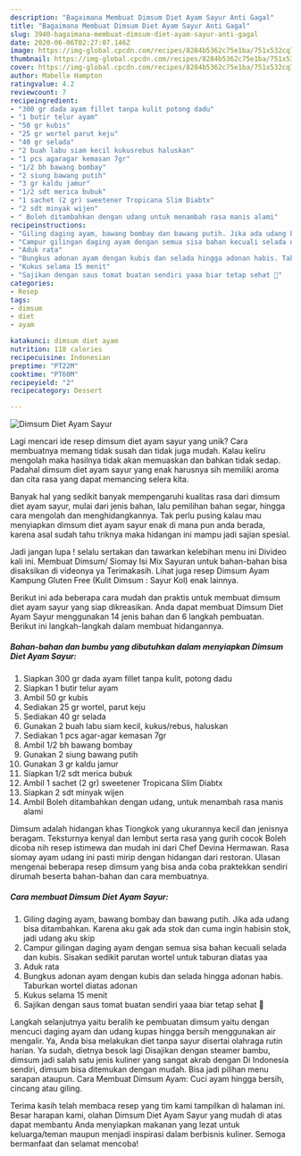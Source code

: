 ```yaml
---
description: "Bagaimana Membuat Dimsum Diet Ayam Sayur Anti Gagal"
title: "Bagaimana Membuat Dimsum Diet Ayam Sayur Anti Gagal"
slug: 3940-bagaimana-membuat-dimsum-diet-ayam-sayur-anti-gagal
date: 2020-06-06T02:27:07.146Z
image: https://img-global.cpcdn.com/recipes/8284b5362c75e1ba/751x532cq70/dimsum-diet-ayam-sayur-foto-resep-utama.jpg
thumbnail: https://img-global.cpcdn.com/recipes/8284b5362c75e1ba/751x532cq70/dimsum-diet-ayam-sayur-foto-resep-utama.jpg
cover: https://img-global.cpcdn.com/recipes/8284b5362c75e1ba/751x532cq70/dimsum-diet-ayam-sayur-foto-resep-utama.jpg
author: Mabelle Hampton
ratingvalue: 4.2
reviewcount: 7
recipeingredient:
- "300 gr dada ayam fillet tanpa kulit potong dadu"
- "1 butir telur ayam"
- "50 gr kubis"
- "25 gr wortel parut keju"
- "40 gr selada"
- "2 buah labu siam kecil kukusrebus haluskan"
- "1 pcs agaragar kemasan 7gr"
- "1/2 bh bawang bombay"
- "2 siung bawang putih"
- "3 gr kaldu jamur"
- "1/2 sdt merica bubuk"
- "1 sachet (2 gr) sweetener Tropicana Slim Diabtx"
- "2 sdt minyak wijen"
- " Boleh ditambahkan dengan udang untuk menambah rasa manis alami"
recipeinstructions:
- "Giling daging ayam, bawang bombay dan bawang putih. Jika ada udang bisa ditambahkan. Karena aku gak ada stok dan cuma ingin habisin stok, jadi udang aku skip"
- "Campur gilingan daging ayam dengan semua sisa bahan kecuali selada dan kubis. Sisakan sedikit parutan wortel untuk taburan diatas yaa"
- "Aduk rata"
- "Bungkus adonan ayam dengan kubis dan selada hingga adonan habis. Taburkan wortel diatas adonan"
- "Kukus selama 15 menit"
- "Sajikan dengan saus tomat buatan sendiri yaaa biar tetap sehat 🥰"
categories:
- Resep
tags:
- dimsum
- diet
- ayam

katakunci: dimsum diet ayam 
nutrition: 118 calories
recipecuisine: Indonesian
preptime: "PT22M"
cooktime: "PT60M"
recipeyield: "2"
recipecategory: Dessert

---
```



![Dimsum Diet Ayam Sayur](https://img-global.cpcdn.com/recipes/8284b5362c75e1ba/751x532cq70/dimsum-diet-ayam-sayur-foto-resep-utama.jpg)

Lagi mencari ide resep dimsum diet ayam sayur yang unik? Cara membuatnya memang tidak susah dan tidak juga mudah. Kalau keliru mengolah maka hasilnya tidak akan memuaskan dan bahkan tidak sedap. Padahal dimsum diet ayam sayur yang enak harusnya sih memiliki aroma dan cita rasa yang dapat memancing selera kita.

Banyak hal yang sedikit banyak mempengaruhi kualitas rasa dari dimsum diet ayam sayur, mulai dari jenis bahan, lalu pemilihan bahan segar, hingga cara mengolah dan menghidangkannya. Tak perlu pusing kalau mau menyiapkan dimsum diet ayam sayur enak di mana pun anda berada, karena asal sudah tahu triknya maka hidangan ini mampu jadi sajian spesial.

Jadi jangan lupa ! selalu sertakan dan tawarkan kelebihan menu ini Divideo kali ini. Membuat Dimsum/ Siomay Isi Mix Sayuran untuk bahan-bahan bisa disaksikan di videonya ya Terimakasih. Lihat juga resep Dimsum Ayam Kampung Gluten Free (Kulit Dimsum : Sayur Kol) enak lainnya.


Berikut ini ada beberapa cara mudah dan praktis untuk membuat dimsum diet ayam sayur yang siap dikreasikan. Anda dapat membuat Dimsum Diet Ayam Sayur menggunakan 14 jenis bahan dan 6 langkah pembuatan. Berikut ini langkah-langkah dalam membuat hidangannya.

<!--inarticleads1-->

##### Bahan-bahan dan bumbu yang dibutuhkan dalam menyiapkan Dimsum Diet Ayam Sayur:

1. Siapkan 300 gr dada ayam fillet tanpa kulit, potong dadu
1. Siapkan 1 butir telur ayam
1. Ambil 50 gr kubis
1. Sediakan 25 gr wortel, parut keju
1. Sediakan 40 gr selada
1. Gunakan 2 buah labu siam kecil, kukus/rebus, haluskan
1. Sediakan 1 pcs agar-agar kemasan 7gr
1. Ambil 1/2 bh bawang bombay
1. Gunakan 2 siung bawang putih
1. Gunakan 3 gr kaldu jamur
1. Siapkan 1/2 sdt merica bubuk
1. Ambil 1 sachet (2 gr) sweetener Tropicana Slim Diabtx
1. Siapkan 2 sdt minyak wijen
1. Ambil  Boleh ditambahkan dengan udang, untuk menambah rasa manis alami


Dimsum adalah hidangan khas Tiongkok yang ukurannya kecil dan jenisnya beragam. Teksturnya kenyal dan lembut serta rasa yang gurih cocok Boleh dicoba nih resep istimewa dan mudah ini dari Chef Devina Hermawan. Rasa siomay ayam udang ini pasti mirip dengan hidangan dari restoran. Ulasan mengenai beberapa resep dimsum yang bisa anda coba praktekkan sendiri dirumah beserta bahan-bahan dan cara membuatnya. 

<!--inarticleads2-->

##### Cara membuat Dimsum Diet Ayam Sayur:

1. Giling daging ayam, bawang bombay dan bawang putih. Jika ada udang bisa ditambahkan. Karena aku gak ada stok dan cuma ingin habisin stok, jadi udang aku skip
1. Campur gilingan daging ayam dengan semua sisa bahan kecuali selada dan kubis. Sisakan sedikit parutan wortel untuk taburan diatas yaa
1. Aduk rata
1. Bungkus adonan ayam dengan kubis dan selada hingga adonan habis. Taburkan wortel diatas adonan
1. Kukus selama 15 menit
1. Sajikan dengan saus tomat buatan sendiri yaaa biar tetap sehat 🥰


Langkah selanjutnya yaitu beralih ke pembuatan dimsum yaitu dengan mencuci daging ayam dan udang kupas hingga bersih menggunakan air mengalir. Ya, Anda bisa melakukan diet tanpa sayur disertai olahraga rutin harian. Ya sudah, dietnya besok lagi Disajikan dengan steamer bambu, dimsum jadi salah satu jenis kuliner yang sangat akrab dengan Di Indonesia sendiri, dimsum bisa ditemukan dengan mudah. Bisa jadi pilihan menu sarapan ataupun. Cara Membuat Dimsum Ayam: Cuci ayam hingga bersih, cincang atau giling. 

Terima kasih telah membaca resep yang tim kami tampilkan di halaman ini. Besar harapan kami, olahan Dimsum Diet Ayam Sayur yang mudah di atas dapat membantu Anda menyiapkan makanan yang lezat untuk keluarga/teman maupun menjadi inspirasi dalam berbisnis kuliner. Semoga bermanfaat dan selamat mencoba!
